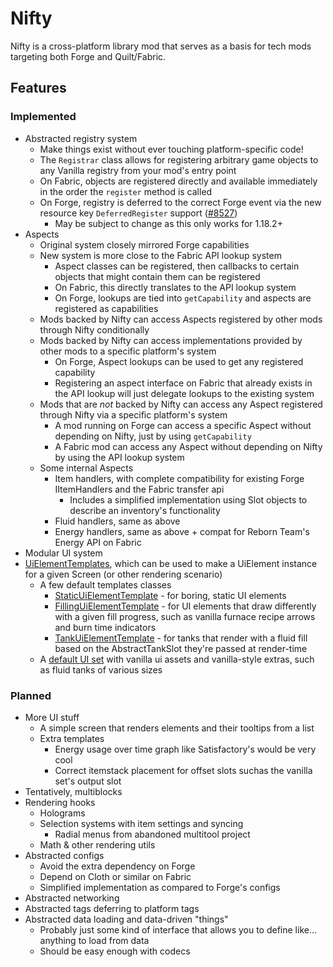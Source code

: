 # Nifty

Nifty is a cross-platform library mod that serves as a basis for tech mods targeting both Forge and Quilt/Fabric.

## Features

### Implemented

* Abstracted registry system
    * Make things exist without ever touching platform-specific code!
    * The `Registrar` class allows for registering arbitrary game objects to any Vanilla registry from your mod's entry
      point
    * On Fabric, objects are registered directly and available immediately in the order the `register` method is called
    * On Forge, registry is deferred to the correct Forge event via the new resource key `DeferredRegister`
      support ([#8527](https://github.com/MinecraftForge/MinecraftForge/pull/8527))
      * May be subject to change as this only works for 1.18.2+
* Aspects
  * Original system closely mirrored Forge capabilities
  * New system is more close to the Fabric API lookup system
    * Aspect classes can be registered, then callbacks to certain objects that might contain them can be registered
    * On Fabric, this directly translates to the API lookup system
    * On Forge, lookups are tied into `getCapability` and aspects are registered as capabilities
  * Mods backed by Nifty can access Aspects registered by other mods through Nifty conditionally
  * Mods backed by Nifty can access implementations provided by other mods to a specific platform's system
    * On Forge, Aspect lookups can be used to get any registered capability
    * Registering an aspect interface on Fabric that already exists in the API lookup will just delegate lookups to the existing system
  * Mods that are _not_ backed by Nifty can access any Aspect registered through Nifty via a specific platform's system
    * A mod running on Forge can access a specific Aspect without depending on Nifty, just by using `getCapability`
    * A Fabric mod can access any Aspect without depending on Nifty by using the API lookup system
  * Some internal Aspects
    * Item handlers, with complete compatibility for existing Forge IItemHandlers and the Fabric transfer api
      * Includes a simplified implementation using Slot objects to describe an inventory's functionality
    * Fluid handlers, same as above
    * Energy handlers, same as above + compat for Reborn Team's Energy API on Fabric
* Modular UI system
* [UiElementTemplates](Common/src/main/java/design/aeonic/nifty/api/client/ui/UiElementTemplate.java), which can be used to make a UiElement instance for a given Screen (or other rendering scenario)
  * A few default templates classes
    * [StaticUiElementTemplate](Common/src/main/java/design/aeonic/nifty/api/client/ui/template/StaticUiElementTemplate.java) - for boring, static UI elements
    * [FillingUiElementTemplate](Common/src/main/java/design/aeonic/nifty/api/client/ui/template/FillingUiElementTemplate.java) - for UI elements that draw differently with a given fill progress, such as vanilla furnace recipe arrows and burn time indicators
    * [TankUiElementTemplate](Common/src/main/java/design/aeonic/nifty/api/client/ui/template/TankUiElementTemplate.java) - for tanks that render with a fluid fill based on the AbstractTankSlot they're passed at render-time
  * A [default UI set](Common/src/main/java/design/aeonic/nifty/api/client/ui/UiSets.java) with vanilla ui assets and vanilla-style extras, such as fluid tanks of various sizes

### Planned

* More UI stuff
  * A simple screen that renders elements and their tooltips from a list
  * Extra templates
    * Energy usage over time graph like Satisfactory's would be very cool
    * Correct itemstack placement for offset slots suchas the vanilla set's output slot
* Tentatively, multiblocks
* Rendering hooks
    * Holograms
    * Selection systems with item settings and syncing
        * Radial menus from abandoned multitool project
    * Math & other rendering utils
* Abstracted configs
    * Avoid the extra dependency on Forge
    * Depend on Cloth or similar on Fabric
    * Simplified implementation as compared to Forge's configs
* Abstracted networking
* Abstracted tags deferring to platform tags
* Abstracted data loading and data-driven "things"
    * Probably just some kind of interface that allows you to define like... anything to load from data
    * Should be easy enough with codecs